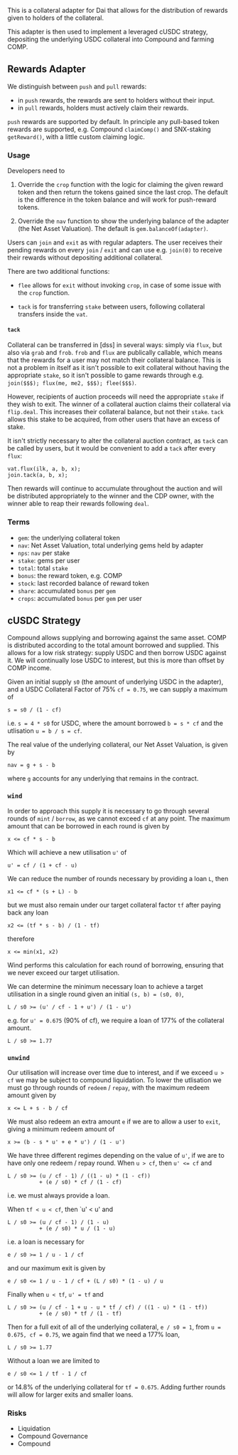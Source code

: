 This is a collateral adapter for Dai that allows for the distribution of
rewards given to holders of the collateral.

This adapter is then used to implement a leveraged cUSDC strategy,
depositing the underlying USDC collateral into Compound and farming COMP.

## Rewards Adapter

We distinguish between `push` and `pull` rewards:

- in `push` rewards, the rewards are sent to holders without their input.
- in `pull` rewards, holders must actively claim their rewards.

`push` rewards are supported by default. In principle any pull-based
token rewards are supported, e.g. Compound `claimComp()` and SNX-staking
`getReward()`, with a little custom claiming logic.

### Usage

Developers need to

1) Override the `crop` function with the logic for claiming the given reward
   token and then return the tokens gained since the last crop. The default
   is the difference in the token balance and will work for push-reward tokens.

2) Override the `nav` function to show the underlying balance of the adapter
   (the Net Asset Valuation). The default is `gem.balanceOf(adapter)`.


Users can `join` and `exit` as with regular adapters. The user receives
their pending rewards on every `join` / `exit` and can use e.g. `join(0)`
to receive their rewards without depositing additional collateral.

There are two additional functions:

- `flee` allows for `exit` without invoking `crop`, in case of some
  issue with the `crop` function.

- `tack` is for transferring `stake` between users, following collateral
  transfers inside the `vat`.


#### `tack`

Collateral can be transferred in [dss] in several ways: simply via
`flux`, but also via `grab` and `frob`. `frob` and `flux` are publically
callable, which means that the rewards for a user may not match their
collateral balance. This is not a problem in itself as it isn't possible
to exit collateral without having the appropriate `stake`, so it isn't
possible to game rewards through e.g. `join($$$); flux(me, me2, $$$); flee($$$)`.

However, recipients of auction proceeds will need the appropriate
`stake` if they wish to exit.  The winner of a collateral auction claims
their collateral via `flip.deal`. This increases their collateral
balance, but not their `stake`. `tack` allows this stake to be acquired,
from other users that have an excess of stake.

It isn't strictly necessary to alter the collateral auction contract, as
`tack` can be called by users, but it would be convenient to add a
`tack` after every `flux`:

    vat.flux(ilk, a, b, x);
    join.tack(a, b, x);

Then rewards will continue to accumulate throughout the auction and will
be distributed appropriately to the winner and the CDP owner, with the winner
able to reap their rewards following `deal`.


### Terms

- `gem`: the underlying collateral token
- `nav`: Net Asset Valuation, total underlying gems held by adapter
- `nps`: `nav` per stake
- `stake`: gems per user
- `total`: total `stake`
- `bonus`: the reward token, e.g. COMP
- `stock`: last recorded balance of reward token
- `share`: accumulated `bonus` per `gem`
- `crops`: accumulated `bonus` per `gem` per user


## cUSDC Strategy

Compound allows supplying and borrowing against the same asset. COMP is
distributed according to the total amount borrowed and supplied. This allows
for a low risk strategy: supply USDC and then borrow USDC against it. We will
continually lose USDC to interest, but this is more than offset by COMP income.

Given an initial supply `s0` (the amount of underlying USDC in the adapter),
and a USDC Collateral Factor of 75% `cf = 0.75`, we can supply a maximum of

    s = s0 / (1 - cf)

i.e. `s = 4 * s0` for USDC, where the amount borrowed `b = s * cf` and
the utlisation `u = b / s = cf`.

The real value of the underlying collateral, our Net Asset Valuation, is
given by

    nav = g + s - b

where `g` accounts for any underlying that remains in the contract.


### `wind`

In order to approach this supply it is necessary to go through several
rounds of `mint` / `borrow`, as we cannot exceed `cf` at any point. The
maximum amount that can be borrowed in each round is given by

    x <= cf * s - b

Which will achieve a new utilisation `u'` of

    u' = cf / (1 + cf - u)

We can reduce the number of rounds necessary by providing a loan `L`, then

    x1 <= cf * (s + L) - b

but we must also remain under our target collateral factor `tf` after
paying back any loan

    x2 <= (tf * s - b) / (1 - tf)

therefore

    x <= min(x1, x2)

Wind performs this calculation for each round of borrowing, ensuring
that we never exceed our target utilisation.

We can determine the minimum necessary loan to achieve a target
utilisation in a single round given an initial `(s, b) = (s0, 0)`,

    L / s0 >= (u' / cf - 1 + u') / (1 - u')

e.g. for `u' = 0.675` (90% of cf), we require a loan of 177% of the
collateral amount.

    L / s0 >= 1.77


### `unwind`

Our utilisation will increase over time due to interest, and if we
exceed `u > cf` we may be subject to compound liquidation. To lower the
utlisation we must go through rounds of `redeem` / `repay`, with the
maximum redeem amount given by

    x <= L + s - b / cf

We must also redeem an extra amount `e` if we are to allow a user to
`exit`, giving a minimum redeem amount of

    x >= (b - s * u' + e * u') / (1 - u')

We have three different regimes depending on the value of `u'`, if we
are to have only one redeem / repay round. When `u > cf`, then `u' <= cf`
and

    L / s0 >= (u / cf - 1) / ((1 - u) * (1 - cf))
              + (e / s0) * cf / (1 - cf)

i.e. we must always provide a loan.

When `tf < u < cf`, then `u' < u' and

    L / s0 >= (u / cf - 1) / (1 - u)
              + (e / s0) * u / (1 - u)

i.e. a loan is necessary for

    e / s0 >= 1 / u - 1 / cf

and our maximum exit is given by

    e / s0 <= 1 / u - 1 / cf + (L / s0) * (1 - u) / u

Finally when `u < tf`, `u' = tf` and

    L / s0 >= (u / cf - 1 + u - u * tf / cf) / ((1 - u) * (1 - tf))
              + (e / s0) * tf / (1 - tf)

Then for a full exit of all of the underlying collateral, `e / s0 = 1`,
from `u = 0.675, cf = 0.75`, we again find that we need a 177% loan,

    L / s0 >= 1.77

Without a loan we are limited to

    e / s0 <= 1 / tf - 1 / cf

or 14.8% of the underlying collateral for `tf = 0.675`. Adding further
rounds will allow for larger exits and smaller loans.


### Risks

- Liquidation
- Compound Governance
- Compound
